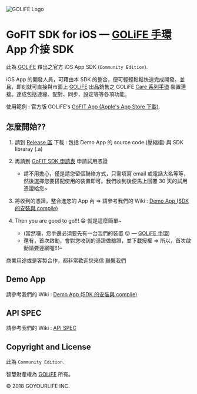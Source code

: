 ![GOLiFE Logo](http://www.goyourlife.com/images/common/logo.png)

# GoFIT SDK for iOS — [GOLiFE 手環](http://www.goyourlife.com/zh-TW/productlist/#health) App 介接 SDK

此為 [GOLiFE](http://www.goyourlife.com) 釋出之官方 iOS App SDK (`Community Edition`).

iOS App 的開發人員，可藉由本 SDK 的整合，便可輕輕鬆鬆快速完成開發。並且，即刻就可直接與市面上 [GOLiFE](http://www.goyourlife.com) 出品銷售之 GOLiFE [Care 系列手環](http://www.goyourlife.com/zh-TW/productlist/#health) 裝置連接。達成包括連線、配對、同步、設定等等各項功能。

使用範例 : 官方版 GOLiFE's [GoFIT App (Apple's App Store 下載)](https://itunes.apple.com/tw/app/golife-fit/id834110307?l=zh).


## 怎麼開始??
1. 請到 [Release 區](/../../releases) 下載 : 包括 Demo App 的 source code (壓縮檔) 與 SDK libraray (.a)

2. 再請到 [GoFIT SDK 申請表](https://docs.google.com/forms/d/1WutpWDV6VlGUhq2RZs2takjcGKHctG2GYfNQr81CA-0/) 申請試用憑證
    - 請不用擔心，僅是請您留個聯絡方式，只需填寫 email 或電話大名等等，然後選擇您要搭配使用的裝置即可。我們收到後便馬上回覆 30 天的試用憑證給您~

3. 將收到的憑證，整合進您的 App 內 &rArr; 請參考我們的 Wiki : [Demo App (SDK 的安裝與 compile)](/../../wiki/Demo-App-(SDK-%E7%9A%84%E5%AE%89%E8%A3%9D%E8%88%87-compile))

4. Then you are good to go!!! :grin: 就是這麼簡單~
    - (當然囉，您手邊必須要先有一台我們的裝置 :stuck_out_tongue_closed_eyes: — [GOLiFE 手環](http://www.goyourlife.com/zh-TW/productlist/#health))
    - 還有，首次啟動，會對您收到的憑證做驗證，並下載授權 &rArr; 所以，首次啟動請要連網喔!!!~

商業用途或是客製合作，都非常歡迎您來信 [聯繫我們](http://www.goyourlife.com/zh-TW/feedback/)


## Demo App
請參考我們的 Wiki : [Demo App (SDK 的安裝與 compile)](/../../wiki/Demo-App-(SDK-%E7%9A%84%E5%AE%89%E8%A3%9D%E8%88%87-compile))


## API SPEC
請參考我們的 Wiki : [API SPEC](/../../wiki/GoFIT-SDK-iOS-Application-Programming-Interface-Specifications)


## Copyright and License
此為 `Community Edition`.

智慧財產權為 [GOLiFE](http://www.goyourlife.com) 所有。

&copy; 2018 GOYOURLIFE INC. 

